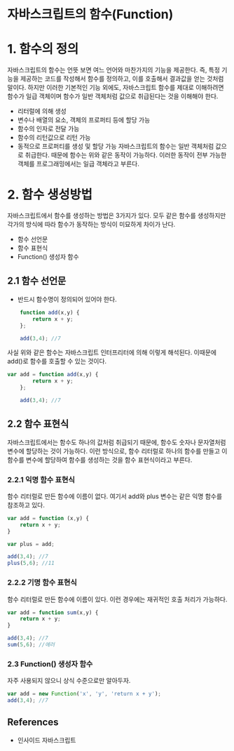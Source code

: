자바스크립트의 함수(Function)
===
# 1. 함수의 정의
자바스크립트의 함수는 언뜻 보면 여느 언어와 마찬가지의 기능을 제공한다. 즉, 특정 기능을 제공하는 코드를 작성해서 함수를 정의하고, 이를 호출해서 결과값을 얻는 것처럼 말이다. 하지만 이러한 기본적인 기능 외에도, 자바스크립트 함수를 제대로 이해하려면 함수가 일급 객체이며 함수가 일반 객체처럼 값으로 취급된다는 것을 이해해야 한다.
* 리터럴에 의해 생성
* 변수나 배열의 요소, 객체의 프로퍼티 등에 할당 가능
* 함수의 인자로 전달 가능
* 함수의 리턴값으로 리턴 가능
* 동적으로 프로퍼티를 생성 및 할당 가능
자바스크립트의 함수는 일반 객체처럼 값으로 취급한다. 때문에 함수는 위와 같은 동작이 가능하다. 이러한 동작이 전부 가능한 객체를 프로그래밍에서는 일급 객체라고 부른다.

# 2. 함수 생성방법
자바스크립트에서 함수를 생성하는 방법은 3가지가 있다. 모두 같은 함수를 생성하지만 각가의 방식에 따라 함수가 동작하는 방식이 미묘하게 차이가 난다.
* 함수 선언문
* 함수 표현식
* Function() 생성자 함수

## 2.1 함수 선언문
* 반드시 함수명이 정의되어 있어야 한다.
```javascript
    function add(x,y) {
        return x + y;
    };

    add(3,4); //7
```
사실 위와 같은 함수는 자바스크립트 인터프리터에 의해 이렇게 해석된다. 이때문에 add()로 함수를 호출할 수 있는 것이다.
```javascript
var add = function add(x,y) {
        return x + y;
    };

    add(3,4); //7
```
## 2.2 함수 표현식
자바스크립트에서는 함수도 하나의 값처럼 취급되기 때문에, 함수도 숫자나 문자열처럼 변수에 할당하는 것이 가능하다. 이런 방식으로, 함수 리터럴로 하나의 함수를 만들고 이 함수를 변수에 할당하여 함수를 생성하는 것을 함수 표현식이라고 부른다.

### 2.2.1 익명 함수 표현식
함수 리터럴로 만든 함수에 이름이 없다. 여기서 add와 plus 변수는 같은 익명 함수를 참조하고 있다.
```javascript
var add = function (x,y) {
    return x + y;
}

var plus = add;

add(3,4); //7
plus(5,6); //11
```
### 2.2.2 기명 함수 표현식
함수 리터럴로 만든 함수에 이름이 있다. 이런 경우에는 재귀적인 호출 처리가 가능하다.
```javascript
var add = function sum(x,y) {
    return x + y;
}

add(3,4); //7
sum(5,6); //에러
```

### 2.3 Function() 생성자 함수
자주 사용되지 않으니 상식 수준으로만 알아두자.
```javascript
var add = new Function('x', 'y', 'return x + y');
add(3,4); //7
```

References
-----
* 인사이드 자바스크립트